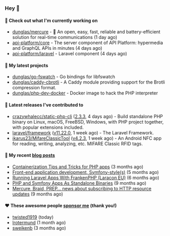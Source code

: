 ### Hey 👋

#### 👷 Check out what I'm currently working on

- [dunglas/mercure](https://github.com/dunglas/mercure) - 🪽 An open, easy, fast, reliable and battery-efficient solution for real-time communications (1 day ago)
- [api-platform/core](https://github.com/api-platform/core) - The server component of API Platform: hypermedia and GraphQL APIs in minutes (4 days ago)
- [api-platform/laravel](https://github.com/api-platform/laravel) - Laravel component (4 days ago)

#### 🌱 My latest projects

- [dunglas/go-fswatch](https://github.com/dunglas/go-fswatch) - Go bindings for libfswatch
- [dunglas/caddy-cbrotli](https://github.com/dunglas/caddy-cbrotli) - A Caddy module providing support for the Brotli compression format.
- [dunglas/php-dev-docker](https://github.com/dunglas/php-dev-docker) - Docker image to hack the PHP interpreter

#### 🔭 Latest releases I've contributed to

- [crazywhalecc/static-php-cli](https://github.com/crazywhalecc/static-php-cli) ([2.3.3](https://github.com/crazywhalecc/static-php-cli/releases/tag/2.3.3), 4 days ago) - Build standalone PHP binary on Linux, macOS, FreeBSD, Windows, with PHP project together, with popular extensions included.
- [laravel/framework](https://github.com/laravel/framework) ([v11.22.0](https://github.com/laravel/framework/releases/tag/v11.22.0), 1 week ago) - The Laravel Framework.
- [ikarus23/MifareClassicTool](https://github.com/ikarus23/MifareClassicTool) ([v4.2.3](https://github.com/ikarus23/MifareClassicTool/releases/tag/v4.2.3), 1 week ago) - An Android NFC app for reading, writing, analyzing, etc. MIFARE Classic RFID tags.

#### 📜 My recent [blog posts](https://dunglas.fr)

- [Containerization Tips and Tricks for PHP apps](https://dunglas.dev/2024/05/containerization-tips-and-tricks-for-php-apps/) (3 months ago)
- [Front-end application development, Symfony-style(s)](https://dunglas.dev/2024/04/front-end-application-development-symfony-styles/) (5 months ago)
- [Running Laravel Apps With FrankenPHP (Laracon EU)](https://dunglas.dev/2024/02/running-laravel-apps-with-frankenphp-laracon-eu/) (6 months ago)
- [PHP and Symfony Apps As Standalone Binaries](https://dunglas.dev/2023/12/php-and-symfony-apps-as-standalone-binaries/) (9 months ago)
- [Mercure, Braid, PREP… news about subscribing to HTTP resource updates](https://dunglas.dev/2023/11/mercure-braid-prep-news-about-subscribing-to-http-resource-updates/) (9 months ago)

#### ❤️ These awesome people [sponsor me](https://github.com/sponsors/dunglas) (thank you!)

- [twisted1919](https://github.com/twisted1919) (today)
- [lrotermund](https://github.com/lrotermund) (1 month ago)
- [sweikenb](https://github.com/sweikenb) (3 months ago)
